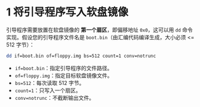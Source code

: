 # 1 将引导程序写入软盘镜像

引导程序需要放置在软盘镜像的 **第一个扇区**，即偏移地址 `0x0`，这可以用 `dd` 命令实现。假设您的引导程序文件名是 `boot.bin`（由汇编代码编译生成，大小必须 <= 512 字节）：

```bash
dd if=boot.bin of=floppy.img bs=512 count=1 conv=notrunc
```

- `if=boot.bin`：指定引导程序的文件路径。
- `of=floppy.img`：指定目标软盘镜像文件。
- `bs=512`：每次读取 512 字节。
- `count=1`：只写入一个扇区。
- `conv=notrunc`：不截断输出文件。
